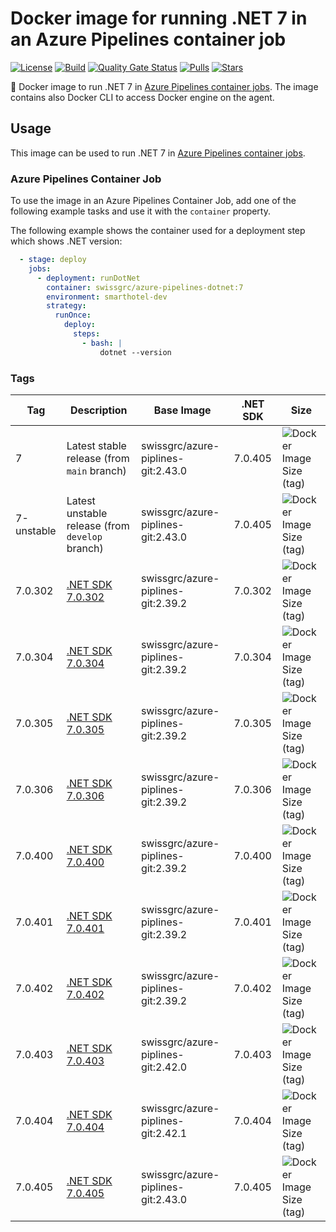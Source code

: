 # Docker image for running .NET 7 in an Azure Pipelines container job

<!-- markdownlint-disable MD013 -->
[![License](https://img.shields.io/badge/license-MIT-blue.svg?style=flat-square)](https://github.com/swissgrc/docker-azure-pipelines-dotnet-7/blob/main/LICENSE) [![Build](https://img.shields.io/github/actions/workflow/status/swissgrc/docker-azure-pipelines-dotnet-7/publish.yml?branch=develop&style=flat-square)](https://github.com/swissgrc/docker-azure-pipelines-dotnet-7/actions/workflows/publish.yml) [![Quality Gate Status](https://sonarcloud.io/api/project_badges/measure?project=swissgrc_docker-azure-pipelines-dotnet-7&metric=alert_status)](https://sonarcloud.io/summary/new_code?id=swissgrc_docker-azure-pipelines-dotnet-7) [![Pulls](https://img.shields.io/docker/pulls/swissgrc/azure-pipelines-dotnet.svg?style=flat-square)](https://hub.docker.com/r/swissgrc/azure-pipelines-dotnet) [![Stars](https://img.shields.io/docker/stars/swissgrc/azure-pipelines-dotnet.svg?style=flat-square)](https://hub.docker.com/r/swissgrc/azure-pipelines-dotnet)
<!-- markdownlint-restore -->

🐳 Docker image to run .NET 7 in [Azure Pipelines container jobs].
The image contains also Docker CLI to access Docker engine on the agent.

## Usage

This image can be used to run .NET 7 in [Azure Pipelines container jobs].

### Azure Pipelines Container Job

To use the image in an Azure Pipelines Container Job, add one of the following example tasks and use it with the `container` property.

The following example shows the container used for a deployment step which shows .NET version:

```yaml
  - stage: deploy
    jobs:
      - deployment: runDotNet
        container: swissgrc/azure-pipelines-dotnet:7
        environment: smarthotel-dev
        strategy:
          runOnce:
            deploy:
              steps:
                - bash: |
                    dotnet --version
```

### Tags

| Tag        | Description                                                                                     | Base Image                         | .NET SDK | Size                                                                                                                              |
|------------|-------------------------------------------------------------------------------------------------|------------------------------------|----------|-----------------------------------------------------------------------------------------------------------------------------------|
| 7          | Latest stable release (from `main` branch)                                                      | swissgrc/azure-piplines-git:2.43.0 | 7.0.405  | ![Docker Image Size (tag)](https://img.shields.io/docker/image-size/swissgrc/azure-pipelines-dotnet/latest?style=flat-square)     |
| 7-unstable | Latest unstable release (from `develop` branch)                                                 | swissgrc/azure-piplines-git:2.43.0 | 7.0.405  | ![Docker Image Size (tag)](https://img.shields.io/docker/image-size/swissgrc/azure-pipelines-dotnet/unstable?style=flat-square)   |
| 7.0.302    | [.NET SDK 7.0.302](https://github.com/dotnet/core/blob/main/release-notes/7.0/7.0.5/7.0.302.md) | swissgrc/azure-piplines-git:2.39.2 | 7.0.302  | ![Docker Image Size (tag)](https://img.shields.io/docker/image-size/swissgrc/azure-pipelines-dotnet/7.0.302?style=flat-square)    |
| 7.0.304    | [.NET SDK 7.0.304](https://github.com/dotnet/core/blob/main/release-notes/7.0/7.0.7/7.0.7.md)   | swissgrc/azure-piplines-git:2.39.2 | 7.0.304  | ![Docker Image Size (tag)](https://img.shields.io/docker/image-size/swissgrc/azure-pipelines-dotnet/7.0.304?style=flat-square)    |
| 7.0.305    | [.NET SDK 7.0.305](https://github.com/dotnet/core/blob/main/release-notes/7.0/7.0.8/7.0.8.md)   | swissgrc/azure-piplines-git:2.39.2 | 7.0.305  | ![Docker Image Size (tag)](https://img.shields.io/docker/image-size/swissgrc/azure-pipelines-dotnet/7.0.305?style=flat-square)    |
| 7.0.306    | [.NET SDK 7.0.306](https://github.com/dotnet/core/blob/main/release-notes/7.0/7.0.9/7.0.9.md)   | swissgrc/azure-piplines-git:2.39.2 | 7.0.306  | ![Docker Image Size (tag)](https://img.shields.io/docker/image-size/swissgrc/azure-pipelines-dotnet/7.0.306?style=flat-square)    |
| 7.0.400    | [.NET SDK 7.0.400](https://github.com/dotnet/core/blob/main/release-notes/7.0/7.0.10/7.0.10.md) | swissgrc/azure-piplines-git:2.39.2 | 7.0.400  | ![Docker Image Size (tag)](https://img.shields.io/docker/image-size/swissgrc/azure-pipelines-dotnet/7.0.400?style=flat-square)    |
| 7.0.401    | [.NET SDK 7.0.401](https://github.com/dotnet/core/blob/main/release-notes/7.0/7.0.11/7.0.11.md) | swissgrc/azure-piplines-git:2.39.2 | 7.0.401  | ![Docker Image Size (tag)](https://img.shields.io/docker/image-size/swissgrc/azure-pipelines-dotnet/7.0.401?style=flat-square)    |
| 7.0.402    | [.NET SDK 7.0.402](https://github.com/dotnet/core/blob/main/release-notes/7.0/7.0.12/7.0.12.md) | swissgrc/azure-piplines-git:2.39.2 | 7.0.402  | ![Docker Image Size (tag)](https://img.shields.io/docker/image-size/swissgrc/azure-pipelines-dotnet/7.0.402?style=flat-square)    |
| 7.0.403    | [.NET SDK 7.0.403](https://github.com/dotnet/core/blob/main/release-notes/7.0/7.0.13/7.0.13.md) | swissgrc/azure-piplines-git:2.42.0 | 7.0.403  | ![Docker Image Size (tag)](https://img.shields.io/docker/image-size/swissgrc/azure-pipelines-dotnet/7.0.403?style=flat-square)    |
| 7.0.404    | [.NET SDK 7.0.404](https://github.com/dotnet/core/blob/main/release-notes/7.0/7.0.14/7.0.14.md) | swissgrc/azure-piplines-git:2.42.1 | 7.0.404  | ![Docker Image Size (tag)](https://img.shields.io/docker/image-size/swissgrc/azure-pipelines-dotnet/7.0.404?style=flat-square)    |
| 7.0.405    | [.NET SDK 7.0.405](https://github.com/dotnet/core/blob/main/release-notes/7.0/7.0.15/7.0.15.md) | swissgrc/azure-piplines-git:2.43.0 | 7.0.405  | ![Docker Image Size (tag)](https://img.shields.io/docker/image-size/swissgrc/azure-pipelines-dotnet/7.0.405?style=flat-square)    |

[Azure Pipelines container jobs]: https://docs.microsoft.com/en-us/azure/devops/pipelines/process/container-phases

